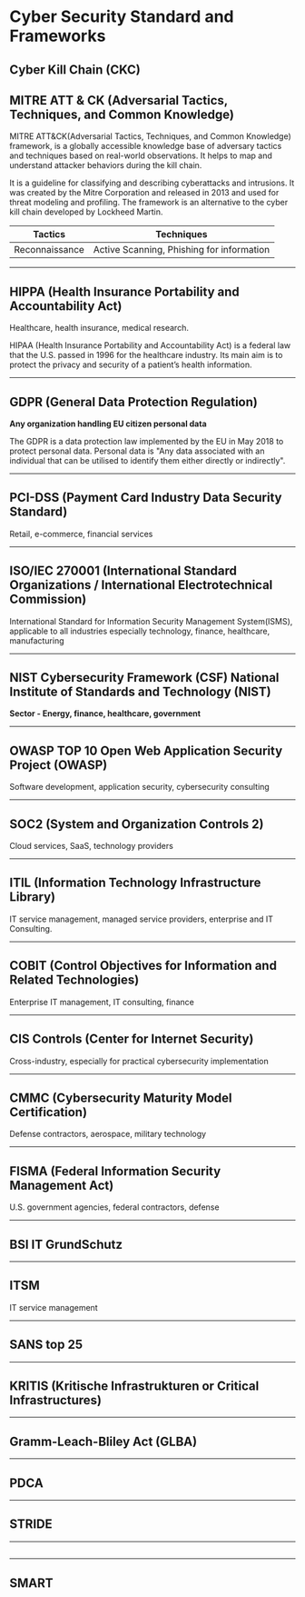 # Cyber Security Standard and Frameworks

## Cyber Kill Chain (CKC)

## MITRE ATT & CK (Adversarial Tactics, Techniques, and Common Knowledge)
MITRE ATT&CK(Adversarial Tactics, Techniques, and Common Knowledge) framework, is a globally accessible knowledge base of adversary tactics and techniques based on real-world observations. It helps to map and understand attacker behaviors during the kill chain.

It is a guideline for classifying and describing cyberattacks and intrusions. It was created by the Mitre Corporation and released in 2013 and used for threat modeling and profiling. The framework is an alternative to the cyber kill chain developed by Lockheed Martin.

|Tactics| Techniques|
|----|-----|
|Reconnaissance|Active Scanning, Phishing for information|

-------------------------------------------------------------------------------------------------------------------------------------------------------------------
## HIPPA (Health Insurance Portability and Accountability Act)
Healthcare, health insurance, medical research.

HIPAA (Health Insurance Portability and Accountability Act) is a federal law that the U.S. passed in 1996 for the healthcare industry. Its main aim is to protect the privacy and security of a patient’s health information. 

-------------------------------------------------------------------------------------------------------------------------------------------------------------------
## GDPR (General Data Protection Regulation)
**Any organization handling EU citizen personal data** <br>

The GDPR is a data protection law implemented by the EU in May 2018 to protect personal data. Personal data is "Any data associated with an individual that can be utilised to identify them either directly or indirectly".

-------------------------------------------------------------------------------------------------------------------------------------------------------------------
## PCI-DSS (Payment Card Industry Data Security Standard)
Retail, e-commerce, financial services

-------------------------------------------------------------------------------------------------------------------------------------------------------------------
## ISO/IEC 270001 (International Standard Organizations / International Electrotechnical Commission)
International Standard for Information Security Management System(ISMS), applicable to all industries especially technology, finance, healthcare, manufacturing

-------------------------------------------------------------------------------------------------------------------------------------------------------------------
## NIST Cybersecurity Framework (CSF) National Institute of Standards and Technology (NIST)
**Sector - Energy, finance, healthcare, government** <br>



-------------------------------------------------------------------------------------------------------------------------------------------------------------------
## OWASP TOP 10  Open Web Application Security Project (OWASP)

Software development, application security, cybersecurity consulting

-------------------------------------------------------------------------------------------------------------------------------------------------------------------
## SOC2 (System and Organization Controls 2)
Cloud services, SaaS, technology providers

-------------------------------------------------------------------------------------------------------------------------------------------------------------------
## ITIL (Information Technology Infrastructure Library)
IT service management, managed service providers, enterprise and IT Consulting.

-------------------------------------------------------------------------------------------------------------------------------------------------------------------
## COBIT (Control Objectives for Information and Related Technologies)
Enterprise IT management, IT consulting, finance

-------------------------------------------------------------------------------------------------------------------------------------------------------------------
## CIS Controls (Center for Internet Security)
Cross-industry, especially for practical cybersecurity implementation

-------------------------------------------------------------------------------------------------------------------------------------------------------------------
## CMMC (Cybersecurity Maturity Model Certification)
Defense contractors, aerospace, military technology

-------------------------------------------------------------------------------------------------------------------------------------------------------------------
## FISMA (Federal Information Security Management Act)
U.S. government agencies, federal contractors, defense

-------------------------------------------------------------------------------------------------------------------------------------------------------------------
## BSI IT GrundSchutz

-------------------------------------------------------------------------------------------------------------------------------------------------------------------
## ITSM
IT service management

-------------------------------------------------------------------------------------------------------------------------------------------------------------------
## SANS top 25
-------------------------------------------------------------------------------------------------------------------------------------------------------------------

## KRITIS (Kritische Infrastrukturen or Critical Infrastructures)
-------------------------------------------------------------------------------------------------------------------------------------------------------------------
## Gramm-Leach-Bliley Act (GLBA)

-------------------------------------------------------------------------------------------------------------------------------------------------------------------
## PDCA

-------------------------------------------------------------------------------------------------------------------------------------------------------------------
## STRIDE

-------------------------------------------------------
## 
-------------------------------------
## SMART
